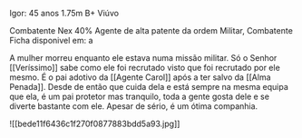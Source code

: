 Igor:
	45 anos
	1.75m
	B+
	Viúvo

Combatente Nex 40%
Agente de alta patente da ordem
	Militar, Combatente
	Ficha disponivel em:
		a

A mulher morreu enquanto ele estava numa missão militar. Só o Senhor [[Veríssimo]] sabe como ele foi recrutado visto que foi recrutado por ele mesmo.
É o pai adotivo da [[Agente Carol]] após a ter salvo da [[Alma Penada]]. Desde de então que cuida dela e está sempre na mesma equipa que ela, é um pai protetor mas tranquilo, toda a gente gosta dele e se diverte bastante com ele. Apesar de sério, é um ótima companhia.

![[bede11f6436c1f270f0877883bdd5a93.jpg]]